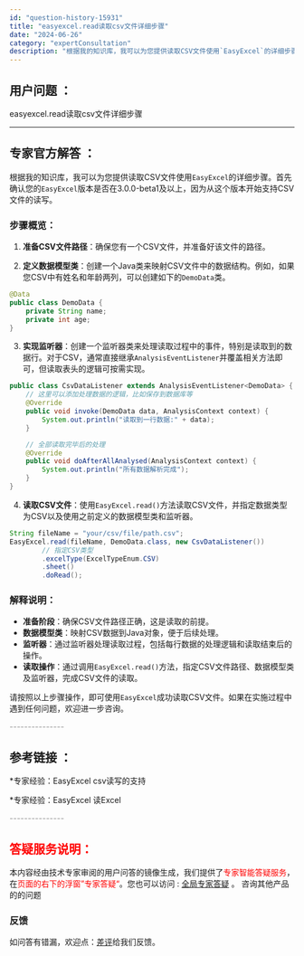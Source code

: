```yaml
---
id: "question-history-15931"
title: "easyexcel.read读取csv文件详细步骤"
date: "2024-06-26"
category: "expertConsultation"
description: "根据我的知识库，我可以为您提供读取CSV文件使用`EasyExcel`的详细步骤。首先确认您的`EasyExcel`版本是否在3.0.0-beta1及以上，因为从这个版本开始支持CSV文件的读写。### 步骤概览：1. **准备CSV文件路径**：确保您有一个CSV文件，并准备好该文件的路径。2. "
---
```


## 用户问题 ： 
 easyexcel.read读取csv文件详细步骤  

---------------
## 专家官方解答 ：

根据我的知识库，我可以为您提供读取CSV文件使用`EasyExcel`的详细步骤。首先确认您的`EasyExcel`版本是否在3.0.0-beta1及以上，因为从这个版本开始支持CSV文件的读写。

### 步骤概览：

1. **准备CSV文件路径**：确保您有一个CSV文件，并准备好该文件的路径。

2. **定义数据模型类**：创建一个Java类来映射CSV文件中的数据结构。例如，如果您CSV中有姓名和年龄两列，可以创建如下的`DemoData`类。

```java
@Data
public class DemoData {
    private String name;
    private int age;
}
```

3. **实现监听器**：创建一个监听器类来处理读取过程中的事件，特别是读取到的数据行。对于CSV，通常直接继承`AnalysisEventListener`并覆盖相关方法即可，但读取表头的逻辑可按需实现。

```java
public class CsvDataListener extends AnalysisEventListener<DemoData> {
    // 这里可以添加处理数据的逻辑，比如保存到数据库等
    @Override
    public void invoke(DemoData data, AnalysisContext context) {
        System.out.println("读取到一行数据:" + data);
    }

    // 全部读取完毕后的处理
    @Override
    public void doAfterAllAnalysed(AnalysisContext context) {
        System.out.println("所有数据解析完成");
    }
}
```

4. **读取CSV文件**：使用`EasyExcel.read()`方法读取CSV文件，并指定数据类型为CSV以及使用之前定义的数据模型类和监听器。

```java
String fileName = "your/csv/file/path.csv";
EasyExcel.read(fileName, DemoData.class, new CsvDataListener())
        // 指定CSV类型
        .excelType(ExcelTypeEnum.CSV)
        .sheet()
        .doRead();
```

### 解释说明：

- **准备阶段**：确保CSV文件路径正确，这是读取的前提。
- **数据模型类**：映射CSV数据到Java对象，便于后续处理。
- **监听器**：通过监听器处理读取过程，包括每行数据的处理逻辑和读取结束后的操作。
- **读取操作**：通过调用`EasyExcel.read()`方法，指定CSV文件路径、数据模型类及监听器，完成CSV文件的读取。

请按照以上步骤操作，即可使用`EasyExcel`成功读取CSV文件。如果在实施过程中遇到任何问题，欢迎进一步咨询。


<font color="#949494">---------------</font> 


## 参考链接 ：

*专家经验：EasyExcel csv读写的支持 
 
 *专家经验：EasyExcel 读Excel 


 <font color="#949494">---------------</font> 
 


## <font color="#FF0000">答疑服务说明：</font> 

本内容经由技术专家审阅的用户问答的镜像生成，我们提供了<font color="#FF0000">专家智能答疑服务</font>，在<font color="#FF0000">页面的右下的浮窗”专家答疑“</font>。您也可以访问 : [全局专家答疑](https://answer.opensource.alibaba.com/docs/intro) 。 咨询其他产品的的问题

### 反馈
如问答有错漏，欢迎点：[差评](https://ai.nacos.io/user/feedbackByEnhancerGradePOJOID?enhancerGradePOJOId=15946)给我们反馈。
